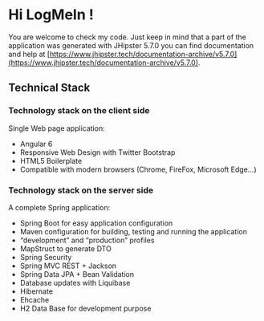 # Hi LogMeIn !
You are welcome to check my code.
Just keep in mind that a part of the application was generated with JHipster 5.7.0 you can find documentation and help at [https://www.jhipster.tech/documentation-archive/v5.7.0](https://www.jhipster.tech/documentation-archive/v5.7.0).

## Technical Stack


### Technology stack on the client side

Single Web page application:

* Angular 6
* Responsive Web Design with Twitter Bootstrap
* HTML5 Boilerplate
* Compatible with modern browsers (Chrome, FireFox, Microsoft Edge…)


### Technology stack on the server side

A complete Spring application:

* Spring Boot for easy application configuration
* Maven configuration for building, testing and running the application
* “development” and “production” profiles
* MapStruct to generate DTO 
* Spring Security
* Spring MVC REST + Jackson
* Spring Data JPA + Bean Validation
* Database updates with Liquibase
* Hibernate
* Ehcache
* H2 Data Base for development purpose
